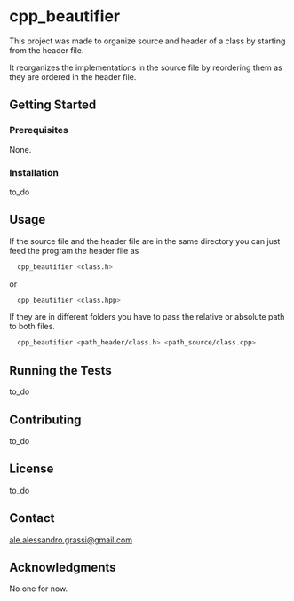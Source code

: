 # cpp_beautifier

This project was made to organize source and header of a class by starting from the header file. 

It reorganizes the implementations in the source file by reordering them as they are ordered in the header file.

## Getting Started

### Prerequisites

None.

### Installation

to_do

## Usage

If the source file and the header file are in the same directory you can just feed the program the header file as
``` bash
  cpp_beautifier <class.h>
```
or
``` bash
  cpp_beautifier <class.hpp>
```

If they are in different folders you have to pass the relative or absolute path to both files.
``` bash  
  cpp_beautifier <path_header/class.h> <path_source/class.cpp>
```

## Running the Tests

to_do

## Contributing

to_do

## License

to_do

## Contact

ale.alessandro.grassi@gmail.com

## Acknowledgments

No one for now.
